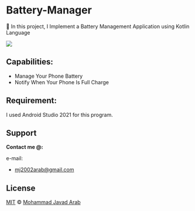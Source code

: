 # Battery-Manager
🔋 In this project, I Implement a Battery Management Application using Kotlin Language

<img src="https://github.com/MJARAB/Battery-Manager/blob/main/BatteryManager.png">

## Capabilities:
* Manage Your Phone Battery
* Notify When Your Phone Is Full Charge


## Requirement:
I used Android Studio 2021 for this program.

## Support

**Contact me @:**

e-mail:

* mj2002arab@gmail.com

## License

[MIT](https://github.com/MJARAB/Battery-Manager/blob/main/LICENSE) © [Mohammad Javad Arab](https://github.com/MJARAB)
